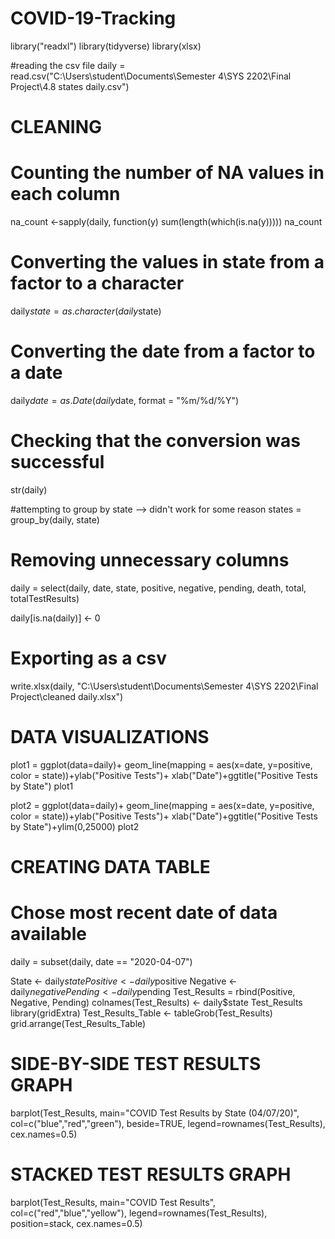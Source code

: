 # COVID-19-Tracking

library("readxl")
library(tidyverse)
library(xlsx)

#reading the csv file
daily = read.csv("C:\\Users\\student\\Documents\\Semester 4\\SYS 2202\\Final Project\\4.8 states daily.csv")



# CLEANING

# Counting the number of NA values in each column
na_count <-sapply(daily, function(y) sum(length(which(is.na(y)))))
na_count

# Converting the values in state from a factor to a character
daily$state = as.character(daily$state)

# Converting the date from a factor to a date
daily$date = as.Date(daily$date, format = "%m/%d/%Y")

# Checking that the conversion was successful
str(daily)

#attempting to group by state --> didn't work for some reason
states = group_by(daily, state)

# Removing unnecessary columns
daily = select(daily, date, state, positive, negative, pending, death, total, totalTestResults)

daily[is.na(daily)] <- 0


# Exporting as a csv
write.xlsx(daily, "C:\\Users\\student\\Documents\\Semester 4\\SYS 2202\\Final Project\\cleaned daily.xlsx")


# DATA VISUALIZATIONS

plot1 = ggplot(data=daily)+ geom_line(mapping = aes(x=date, y=positive, color = state))+ylab("Positive Tests")+
  xlab("Date")+ggtitle("Positive Tests by State")
plot1

plot2 = ggplot(data=daily)+ geom_line(mapping = aes(x=date, y=positive, color = state))+ylab("Positive Tests")+
  xlab("Date")+ggtitle("Positive Tests by State")+ylim(0,25000)
plot2

# CREATING DATA TABLE
# Chose most recent date of data available
daily = subset(daily, date == "2020-04-07")

State <- daily$state
Positive <- daily$positive
Negative <- daily$negative
Pending <- daily$pending
Test_Results = rbind(Positive, Negative, Pending)
colnames(Test_Results) <- daily$state
Test_Results
library(gridExtra)
Test_Results_Table <- tableGrob(Test_Results)
grid.arrange(Test_Results_Table)

# SIDE-BY-SIDE TEST RESULTS GRAPH
barplot(Test_Results, main="COVID Test Results by State (04/07/20)", col=c("blue","red","green"), beside=TRUE, legend=rownames(Test_Results), cex.names=0.5)

# STACKED TEST RESULTS GRAPH
barplot(Test_Results, main="COVID Test Results", col=c("red","blue","yellow"), legend=rownames(Test_Results), position=stack, cex.names=0.5)
